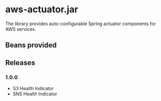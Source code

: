 # aws-actuator.jar

The library provides auto-configurable Spring actuator components for AWS services.

## Beans provided

    

## Releases

### 1.0.0
 - S3 Health Indicator
 - SNS Health Indicator

